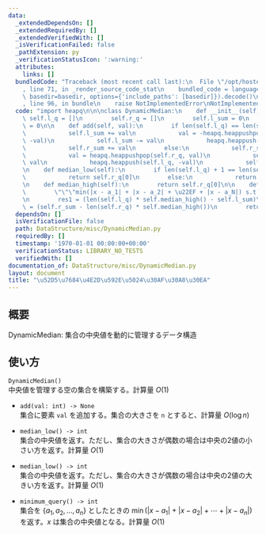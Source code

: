 ```yaml
---
data:
  _extendedDependsOn: []
  _extendedRequiredBy: []
  _extendedVerifiedWith: []
  _isVerificationFailed: false
  _pathExtension: py
  _verificationStatusIcon: ':warning:'
  attributes:
    links: []
  bundledCode: "Traceback (most recent call last):\n  File \"/opt/hostedtoolcache/Python/3.9.4/x64/lib/python3.9/site-packages/onlinejudge_verify/documentation/build.py\"\
    , line 71, in _render_source_code_stat\n    bundled_code = language.bundle(stat.path,\
    \ basedir=basedir, options={'include_paths': [basedir]}).decode()\n  File \"/opt/hostedtoolcache/Python/3.9.4/x64/lib/python3.9/site-packages/onlinejudge_verify/languages/python.py\"\
    , line 96, in bundle\n    raise NotImplementedError\nNotImplementedError\n"
  code: "import heapq\n\n\nclass DynamicMedian:\n    def __init__(self):\n       \
    \ self.l_q = []\n        self.r_q = []\n        self.l_sum = 0\n        self.r_sum\
    \ = 0\n\n    def add(self, val):\n        if len(self.l_q) == len(self.r_q):\n\
    \            self.l_sum += val\n            val = -heapq.heappushpop(self.l_q,\
    \ -val)\n            self.l_sum -= val\n            heapq.heappush(self.r_q, val)\n\
    \            self.r_sum += val\n        else:\n            self.r_sum += val\n\
    \            val = heapq.heappushpop(self.r_q, val)\n            self.r_sum -=\
    \ val\n            heapq.heappush(self.l_q, -val)\n            self.l_sum += val\n\
    \n    def median_low(self):\n        if len(self.l_q) + 1 == len(self.r_q):\n\
    \            return self.r_q[0]\n        else:\n            return -self.l_q[0]\n\
    \n    def median_high(self):\n        return self.r_q[0]\n\n    def minimum_query(self):\n\
    \        \"\"\"min(|x - a_1| + |x - a_2| + \u22EF + |x - a_N|) s.t. any x\"\"\"\
    \n        res1 = (len(self.l_q) * self.median_high() - self.l_sum)\n        res2\
    \ = (self.r_sum - len(self.r_q) * self.median_high())\n        return res1 + res2\n"
  dependsOn: []
  isVerificationFile: false
  path: DataStructure/misc/DynamicMedian.py
  requiredBy: []
  timestamp: '1970-01-01 00:00:00+00:00'
  verificationStatus: LIBRARY_NO_TESTS
  verifiedWith: []
documentation_of: DataStructure/misc/DynamicMedian.py
layout: document
title: "\u52D5\u7684\u4E2D\u592E\u5024\u30AF\u30A8\u30EA"
---
```

## 概要
DynamicMedian: 集合の中央値を動的に管理するデータ構造

## 使い方
`DynamicMedian()`  
中央値を管理する空の集合を構築する。計算量 $O(1)$

- `add(val: int) -> None`  
集合に要素 `val` を追加する。集合の大きさを `n` とすると、計算量 $O(\log n)$

- `median_low() -> int`  
集合の中央値を返す。ただし、集合の大きさが偶数の場合は中央の2値の小さい方を返す。計算量 $O(1)$

- `median_low() -> int`  
集合の中央値を返す。ただし、集合の大きさが偶数の場合は中央の2値の大きい方を返す。計算量 $O(1)$

- `minimum_query() -> int`  
集合を $\{a_1, a_2, \dots, a_n \}$ としたときの $\min(|x - a_1| + |x - a_2| + ⋯ + |x - a_n|)$ を返す。$x$ は集合の中央値となる。計算量 $O(1)$
